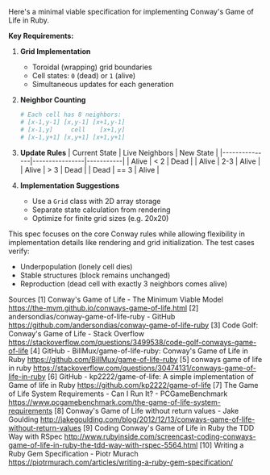 Here's a minimal viable specification for implementing Conway's Game of Life in Ruby.

**Key Requirements:**

1. **Grid Implementation**
   - Toroidal (wrapping) grid boundaries
   - Cell states: `0` (dead) or `1` (alive)
   - Simultaneous updates for each generation

2. **Neighbor Counting**
   ```ruby
   # Each cell has 8 neighbors:
   # [x-1,y-1] [x,y-1] [x+1,y-1]
   # [x-1,y]     cell    [x+1,y]
   # [x-1,y+1] [x,y+1] [x+1,y+1]
   ```

3. **Update Rules**
   | Current State | Live Neighbors | New State |
   |---------------|----------------|-----------|
   | Alive         | < 2            | Dead      |
   | Alive         | 2-3            | Alive     |
   | Alive         | > 3            | Dead      |
   | Dead          | == 3           | Alive     |

4. **Implementation Suggestions**
   - Use a `Grid` class with 2D array storage
   - Separate state calculation from rendering
   - Optimize for finite grid sizes (e.g. 20x20)

This spec focuses on the core Conway rules while allowing flexibility in implementation details like rendering and grid initialization. The test cases verify:
- Underpopulation (lonely cell dies)
- Stable structures (block remains unchanged)
- Reproduction (dead cell with exactly 3 neighbors comes alive)

Sources
[1] Conway's Game of Life - The Minimum Viable Model https://the-mvm.github.io/conways-game-of-life.html
[2] andersondias/conway-game-of-life-ruby - GitHub https://github.com/andersondias/conway-game-of-life-ruby
[3] Code Golf: Conway's Game of Life - Stack Overflow https://stackoverflow.com/questions/3499538/code-golf-conways-game-of-life
[4] GitHub - BillMux/game-of-life-ruby: Conway's Game of Life in Ruby https://github.com/BillMux/game-of-life-ruby
[5] conways game of life in ruby https://stackoverflow.com/questions/30474131/conways-game-of-life-in-ruby
[6] GitHub - kp2222/game-of-life: A simple implementation of Game of life in Ruby https://github.com/kp2222/game-of-life
[7] The Game of Life System Requirements - Can I Run It? - PCGameBenchmark https://www.pcgamebenchmark.com/the-game-of-life-system-requirements
[8] Conway's Game of Life without return values - Jake Goulding http://jakegoulding.com/blog/2012/12/13/conways-game-of-life-without-return-values
[9] Coding Conway's Game of Life in Ruby the TDD Way with RSpec http://www.rubyinside.com/screencast-coding-conways-game-of-life-in-ruby-the-tdd-way-with-rspec-5564.html
[10] Writing a Ruby Gem Specification - Piotr Murach https://piotrmurach.com/articles/writing-a-ruby-gem-specification/

